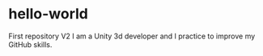 # hello-world
First repository V2
I am a Unity 3d developer and I practice to improve my GitHub skills.
